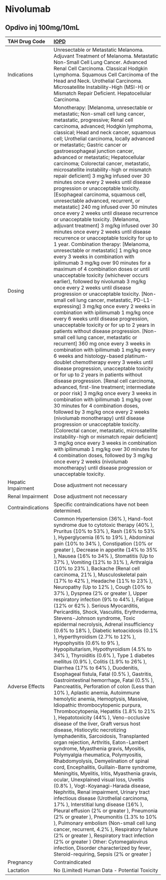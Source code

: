 # Nivolumab

## Opdivo inj 100mg/10mL

| TAH Drug Code      | [**IOPD**](https://www.tahsda.org.tw/drugs/hissearch.php?drug_code=IOPD)                                                                                                                                                                                                                                                                                                                                                                                                                                                                                                                                                                                                                                                                                                                                                                                                                                                                                                                                                                                                                                                                                                                                                                                                                                                                                                                                                                                                                                                                                                                                                                                                                                                                                                                                                                                                                                                                                                                                                                                                                                                                                                                                                                                                                                                                                                                                                                                                                                       |
|:-------------------|:---------------------------------------------------------------------------------------------------------------------------------------------------------------------------------------------------------------------------------------------------------------------------------------------------------------------------------------------------------------------------------------------------------------------------------------------------------------------------------------------------------------------------------------------------------------------------------------------------------------------------------------------------------------------------------------------------------------------------------------------------------------------------------------------------------------------------------------------------------------------------------------------------------------------------------------------------------------------------------------------------------------------------------------------------------------------------------------------------------------------------------------------------------------------------------------------------------------------------------------------------------------------------------------------------------------------------------------------------------------------------------------------------------------------------------------------------------------------------------------------------------------------------------------------------------------------------------------------------------------------------------------------------------------------------------------------------------------------------------------------------------------------------------------------------------------------------------------------------------------------------------------------------------------------------------------------------------------------------------------------------------------------------------------------------------------------------------------------------------------------------------------------------------------------------------------------------------------------------------------------------------------------------------------------------------------------------------------------------------------------------------------------------------------------------------------------------------------------------------------------------------------|
| Indications        | Unresectable or Metastatic Melanoma. Adjuvant Treatment of Melanoma. Metastatic Non-Small Cell Lung Cancer. Advanced Renal Cell Carcinoma. Classical Hodgkin Lymphoma. Squamous Cell Carcinoma of the Head and Neck. Urothelial Carcinoma. Microsatellite Instability-High (MSI-H) or Mismatch Repair Deficient. Hepatocellular Carcinoma.                                                                                                                                                                                                                                                                                                                                                                                                                                                                                                                                                                                                                                                                                                                                                                                                                                                                                                                                                                                                                                                                                                                                                                                                                                                                                                                                                                                                                                                                                                                                                                                                                                                                                                                                                                                                                                                                                                                                                                                                                                                                                                                                                                     |
| Dosing             | Monotherapy: [Melanoma, unresectable or metastatic; Non-small cell lung cancer, metastatic, progressive; Renal cell carcinoma, advanced; Hodgkin lymphoma, classical; Head and neck cancer, squamous cell; Urothelial carcinoma, locally advanced or metastatic; Gastric cancer or gastroesophageal junction cancer, advanced or metastatic; Hepatocellular carcinoma; Colorectal cancer, metastatic, microsatellite instability-high or mismatch repair deficient] 3 mg/kg infused over 30 minutes once every 2 weeks until disease progression or unacceptable toxicity. [Esophageal carcinoma, squamous cell, unresectable advanced, recurrent, or metastatic] 240 mg infused over 30 minutes once every 2 weeks until disease recurrence or unacceptable toxicity. [Melanoma, adjuvant treatment] 3 mg/kg infused over 30 minutes once every 2 weeks until disease recurrence or unacceptable toxicity for up to 1 year. Combination therapy: [Melanoma, unresectable or metastatic] 1 mg/kg once every 3 weeks in combination with ipilimumab 3 mg/kg over 90 minutes for a maximum of 4 combination doses or until unacceptable toxicity (whichever occurs earlier), followed by nivolumab 3 mg/kg once every 2 weeks until disease progression or unacceptable toxicity. [Non-small cell lung cancer, metastatic, PD-L1-expressing] 3 mg/kg once every 2 weeks in combination with ipilimumab 1 mg/kg once every 6 weeks until disease progression, unacceptable toxicity or for up to 2 years in patients without disease progression. [Non-small cell lung cancer, metastatic or recurrent] 360 mg once every 3 weeks in combination with ipilimumab 1 mg/kg every 6 weeks and histology-based platinum-doublet chemotherapy every 3 weeks until disease progression, unacceptable toxicity or for up to 2 years in patients without disease progression. [Renal cell carcinoma, advanced, first-line treatment; intermediate or poor risk] 3 mg/kg once every 3 weeks in combination with ipilimumab 1 mg/kg over 30 minutes for 4 combination doses, followed by 3 mg/kg once every 2 weeks (nivolumab monotherapy) until disease progression or unacceptable toxicity. [Colorectal cancer, metastatic, microsatellite instability-high or mismatch repair deficient] 3 mg/kg once every 3 weeks in combination with ipilimumab 1 mg/kg over 30 minutes for 4 combination doses, followed by 3 mg/kg once every 2 weeks (nivolumab monotherapy) until disease progression or unacceptable toxicity. |
| Hepatic Impairment | Dose adjustment not necessary                                                                                                                                                                                                                                                                                                                                                                                                                                                                                                                                                                                                                                                                                                                                                                                                                                                                                                                                                                                                                                                                                                                                                                                                                                                                                                                                                                                                                                                                                                                                                                                                                                                                                                                                                                                                                                                                                                                                                                                                                                                                                                                                                                                                                                                                                                                                                                                                                                                                                  |
| Renal Impairment   | Dose adjustment not necessary                                                                                                                                                                                                                                                                                                                                                                                                                                                                                                                                                                                                                                                                                                                                                                                                                                                                                                                                                                                                                                                                                                                                                                                                                                                                                                                                                                                                                                                                                                                                                                                                                                                                                                                                                                                                                                                                                                                                                                                                                                                                                                                                                                                                                                                                                                                                                                                                                                                                                  |
| Contraindications  | Specific contraindications have not been determined.                                                                                                                                                                                                                                                                                                                                                                                                                                                                                                                                                                                                                                                                                                                                                                                                                                                                                                                                                                                                                                                                                                                                                                                                                                                                                                                                                                                                                                                                                                                                                                                                                                                                                                                                                                                                                                                                                                                                                                                                                                                                                                                                                                                                                                                                                                                                                                                                                                                           |
| Adverse Effects    | Common Hypertension (36% ), Hand-foot syndrome due to cytotoxic therapy (40% ), Pruritus (10% to 53% ), Rash (16% to 53% ), Hyperglycemia (6% to 19% ), Abdominal pain (10% to 34% ), Constipation (10% or greater ), Decrease in appetite (14% to 35% ), Nausea (16% to 34% ), Stomatitis (Up to 37% ), Vomiting (12% to 31% ), Arthralgia (10% to 23% ), Backache (Renal cell carcinoma, 21% ), Musculoskeletal pain (17% to 42% ), Headache (11% to 23% ), Neuropathy (Up to 12% ), Cough (10% to 37% ), Dyspnea (2% or greater ), Upper respiratory infection (9% to 44% ), Fatigue (12% or 62% ). Serious Myocarditis, Pericarditis, Shock, Vasculitis, Erythroderma, Stevens-Johnson syndrome, Toxic epidermal necrolysis, Adrenal insufficiency (0.6% to 18% ), Diabetic ketoacidosis (0.1% ), Hyperthyroidism (2.7% to 12% ), Hypophysitis (0.6% to 9% ), Hypopituitarism, Hypothyroidism (4.5% to 34% ), Thyroiditis (0.6% ), Type 1 diabetes mellitus (0.9% ), Colitis (1.9% to 26% ), Diarrhea (17% to 64% ), Duodenitis, Esophageal fistula, Fatal (0.5% ), Gastritis, Gastrointestinal hemorrhage, Fatal (0.5% ), Pancreatitis, Perforation of colon (Less than 10% ), Aplastic anemia, Autoimmune hemolytic anemia, Hemoptysis, Massive, Idiopathic thrombocytopenic purpura, Thrombocytopenia, Hepatitis (1.8% to 21% ), Hepatotoxicity (44% ), Veno-occlusive disease of the liver, Graft versus host disease, Histiocytic necrotizing lymphadenitis, Sarcoidosis, Transplanted organ rejection, Arthritis, Eaton-Lambert syndrome, Myasthenia gravis, Myositis, Polymyalgia rheumatica, Polymyositis, Rhabdomyolysis, Demyelination of spinal cord, Encephalitis, Guillain-Barre syndrome, Meningitis, Myelitis, Iritis, Myasthenia gravis, ocular, Unexplained visual loss, Uveitis (0.8% ), Vogt-Koyanagi-Harada disease, Nephritis, Renal impairment, Urinary tract infectious disease (Urothelial carcinoma, 17% ), Interstitial lung disease (16% ), Pleural effusion (2% or greater ), Pneumonia (2% or greater ), Pneumonitis (1.3% to 10% ), Pulmonary embolism (Non-small cell lung cancer, recurrent, 4.2% ), Respiratory failure (2% or greater ), Respiratory tract infection (2% or greater ) Other: Cytomegalovirus infection, Disorder characterized by fever, Steroid-requiring, Sepsis (2% or greater )                                                                                                                                                                      |
| Pregnancy          | Contraindicated                                                                                                                                                                                                                                                                                                                                                                                                                                                                                                                                                                                                                                                                                                                                                                                                                                                                                                                                                                                                                                                                                                                                                                                                                                                                                                                                                                                                                                                                                                                                                                                                                                                                                                                                                                                                                                                                                                                                                                                                                                                                                                                                                                                                                                                                                                                                                                                                                                                                                                |
| Lactation          | No (Limited) Human Data - Potential Toxicity                                                                                                                                                                                                                                                                                                                                                                                                                                                                                                                                                                                                                                                                                                                                                                                                                                                                                                                                                                                                                                                                                                                                                                                                                                                                                                                                                                                                                                                                                                                                                                                                                                                                                                                                                                                                                                                                                                                                                                                                                                                                                                                                                                                                                                                                                                                                                                                                                                                                   |

